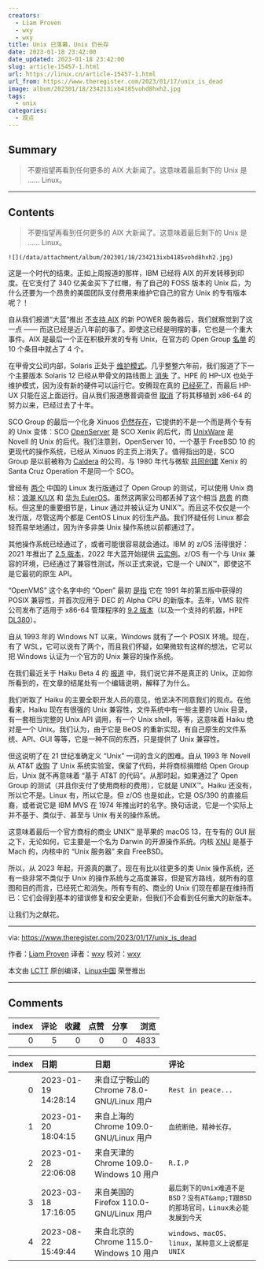 ```yaml
---
creators:
  - Liam Proven
  - wxy
  - wxy
title: Unix 已落幕，Unix 仍长存
date: 2023-01-18 23:42:00
date_updated: 2023-01-18 23:42:00
slug: article-15457-1.html
url: https://linux.cn/article-15457-1.html
url_from: https://www.theregister.com/2023/01/17/unix_is_dead
image: album/202301/18/234213ixb4185vohd8hxh2.jpg
tags:
  - unix
categories:
  - 观点
---
```


## Summary

> 不要指望再看到任何更多的 AIX 大新闻了。这意味着最后剩下的 Unix 是 …… Linux。

***

<!-- more -->

## Contents

> 
> 不要指望再看到任何更多的 AIX 大新闻了。这意味着最后剩下的 Unix 是 …… Linux。
> 
> 
> 

`![](/data/attachment/album/202301/18/234213ixb4185vohd8hxh2.jpg)`

这是一个时代的结束。正如上周报道的那样，IBM 已经将 AIX 的开发转移到印度。在它支付了 340 亿美金买下了红帽，有了自己的 FOSS 版本的 Unix 后，为什么还要为一个昂贵的美国团队支付费用来维护它自己的官方 Unix 的专有版本呢？！

自从我们报道“大蓝”推出 [不支持 AIX](https://www.theregister.com/2015/11/02/ibm_linux_mainframes/) 的新 POWER 服务器后，我们就察觉到了这一点 —— 而这已经是近八年前的事了。即使这已经是明摆的事，它也是一个重大事件。AIX 是最后一个正在积极开发的专有 Unix，在官方的 Open Group [名单](https://www.opengroup.org/openbrand/register) 的 10 个条目中就占了 4 个。

在甲骨文公司内部，Solaris 正处于 [维护模式](https://www.theregister.com/2022/08/19/oracle_solaris_updated/)。几乎整整六年前，我们报道了下一个主要版本 Solaris 12 已经从甲骨文的路线图上 [消失](https://www.theregister.com/2017/01/18/solaris_12_disappears_from_oracles_roadmap/) 了。HPE 的 HP-UX 也处于维护模式，因为没有新的硬件可以运行它。安腾现在真的 [已经死了](https://www.theregister.com/2019/02/01/intel_kills_itanium_again/)，而最后 HP-UX 只能在这上面运行。自从我们报道惠普调查但 [取消](https://www.theregister.com/2012/05/23/hp_project_blackbird_redwood_hp_ux/) 了将其移植到 x86-64 的努力以来，已经过去了十年。

SCO Group 的最后一个化身 Xinuos [仍然存在](https://www.theregister.com/2021/03/31/ibm_redhat_xinuos/)，它提供的不是一个而是两个专有的 Unix 变体：SCO [OpenServer](https://www.xinuos.com/products/openserver-6/) 是 SCO Xenix 的后代，而 [UnixWare](https://www.xinuos.com/products/unixware-7/) 是 Novell 的 Unix 的后代。我们注意到，OpenServer 10，一个基于 FreeBSD 10 的更现代的操作系统，已经从 Xinuos 的主页上消失了。值得指出的是，SCO Group 是以前被称为 [Caldera](https://www.theregister.com/2002/08/27/sco_lives_caldera_reinvents_itself/) 的公司，与 1980 年代与微软 [共同创建](https://www.theregister.com/2000/01/31/ms_sells_stake_in_sco/) Xenix 的 Santa Cruz Operation 不是同一个 SCO。

曾经有 [两个](https://www.theregister.com/2022/08/30/kylin_the_multiple_semiofficial_chinese/) 中国的 Linux 发行版通过了 Open Group 的测试，可以使用 Unix 商标：[浪潮 K/UX](https://www.opengroup.org/openbrand/register/brand3617.htm) 和 [华为 EulerOS](https://www.opengroup.org/openbrand/register/brand3622.htm)。虽然这两家公司都丢掉了这个相当 [昂贵](https://www.opengroup.org/openbrand/Brandfees.htm) 的商标。但这里的重要细节是，Linux 通过并被认证为 UNIX™。而且这不仅仅是一个发行版，尽管这两个都是 CentOS Linux 的衍生产品。我们怀疑任何 Linux 都会轻而易举地通过，因为许多非类 Unix 操作系统以前都通过了。

其他操作系统已经通过了，或者可能很容易就会通过。IBM 的 z/OS 活得很好：2021 年推出了 [2.5 版本](https://www.theregister.com/2021/07/28/z_os_2_5_launch/)，2022 年大蓝开始提供 [云实例](https://www.theregister.com/2022/06/29/ibm_cloud_mainframe_launch/)。z/OS 有一个与 Unix 兼容的环境，已经通过了兼容性测试，所以正式来说，它是一个 UNIX™，即使这不是它最初的原生 API。

“OpenVMS” 这个名字中的 “Open” 最初 [是指](https://www.pcmag.com/encyclopedia/term/openvms) 它在 1991 年的第五版中获得的 POSIX 兼容性，并首次应用于 DEC 的 Alpha CPU 的新版本。去年，VMS 软件公司发布了适用于 x86-64 管理程序的 [9.2 版本](https://www.theregister.com/2022/05/10/openvms_92/)（以及一个支持的机器，HPE [DL380](https://www.hpe.com/psnow/doc/a00008180enw.html)）。

自从 1993 年的 Windows NT 以来，Windows 就有了一个 POSIX 环境。现在，有了 WSL，它可以说有了两个，而且我们怀疑，如果微软有这样的想法，它可以把 Windows 认证为一个官方的 Unix 兼容的操作系统。

在我们最近关于 Haiku Beta 4 的 [报道](https://www.theregister.com/2023/01/11/haiku_beta_4/) 中，我们说它并不是真正的 Unix。正如你所看到的，在文章的结尾处有一个编辑说明，解释了为什么。

我们听取了 Haiku 的主要全职开发人员的意见，他坚决不同意我们的观点。在他看来，Haiku 现在有很强的 Unix 兼容性，文件系统中有一些主要的 Unix 目录，有一套相当完整的 Unix API 调用，有一个 Unix shell，等等，这意味着 Haiku 绝对是一个 Unix。我们认为，由于它是 BeOS 的重新实现，有自己原生的文件系统、API、GUI 等等，它是一种不同的东西，只是提供了 Unix 兼容性。

但这说明了在 21 世纪准确定义 “Unix” 一词的含义的困难。自从 1993 年 Novell 从 AT&T [收购](https://www.theregister.com/2013/07/25/novell_peaked_with_netware_four/) 了 Unix 系统实验室，保留了代码，并将商标捐赠给 Open Group 后，Unix 就不再意味着 “基于 AT&T 的代码”。从那时起，如果通过了 Open Group 的测试（并且你支付了使用商标的费用），它就是 UNIX™。Haiku 还没有，所以它不是。Linux 有，所以它是。但 z/OS 也是如此，它是 OS/390 的直接后裔，或者说它是 IBM MVS 在 1974 年推出时的名字。换句话说，它是一个实际上并不基于、类似于、甚至与 Unix 有关的操作系统。

这意味着最后一个官方商标的商业 UNIX™ 是苹果的 macOS 13，在专有的 GUI 层之下，无论如何，它主要是一个名为 Darwin 的开源操作系统。内核 [XNU](https://github.com/apple/darwin-xnu) 是基于 Mach 的，内核中的 “Unix 服务器” 来自 FreeBSD。

所以，从 2023 年起，开源真的赢了。现在有比以往更多的类 Unix 操作系统，还有一些非常不类似于 Unix 的操作系统与之高度兼容，但是官方路线，就所有的意图和目的而言，已经死亡和消失。所有专有的、商业的 Unix 们现在都是在维持而已：它们会得到基本的错误修复和安全更新，但我们不会看到任何重大的新版本。

让我们为之献花。

---

via: <https://www.theregister.com/2023/01/17/unix_is_dead> 

作者：[Liam Proven](https://www.theregister.com/Author/Liam-Proven "Read more by this author") 译者：[wxy](https://github.com/wxy) 校对：[wxy](https://github.com/wxy)

本文由 [LCTT](https://github.com/LCTT/TranslateProject) 原创编译，[Linux中国](https://linux.cn/article-15455-1.html) 荣誉推出

***

## Comments


|   index |   评论 |   收藏 |   点赞 |   分享 |   浏览 |
|--------:|-------:|-------:|-------:|-------:|-------:|
|       0 |      5 |      0 |      0 |      0 |   4833 |

|   index | 日期                | 日期                                      | 评论                                                                            |
|--------:|:--------------------|:------------------------------------------|:--------------------------------------------------------------------------------|
|       0 | 2023-01-19 14:28:14 | 来自辽宁鞍山的 Chrome 78.0-GNU/Linux 用户 | `Rest in peace...`                                                              |
|       1 | 2023-01-20 18:04:15 | 来自上海的 Chrome 109.0-GNU/Linux 用户    | `血统断绝，精神长存。`                                                          |
|       2 | 2023-01-28 22:06:08 | 来自天津的 Chrome 109.0-Windows 10 用户   | `R.I.P`                                                                         |
|       3 | 2023-03-18 17:16:05 | 来自美国的 Firefox 110.0-GNU/Linux 用户   | `最后剩下的Unix难道不是BSD？没有AT&amp;T跟BSD的那场官司，Linux未必能发展到今天` |
|       4 | 2023-08-22 15:49:44 | 来自北京的 Chrome 115.0-Windows 10 用户   | `windows、macOS、linux，某种意义上说都是UNIX`                                   |

